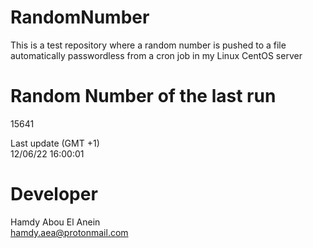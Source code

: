 # RandomNumber    
This is a test repository where a random number is pushed to a file automatically passwordless from a cron job in my Linux CentOS server    
# Random Number of the last run   
15641
      
Last update (GMT +1)    
12/06/22 16:00:01
# Developer    
Hamdy Abou El Anein   
hamdy.aea@protonmail.com

